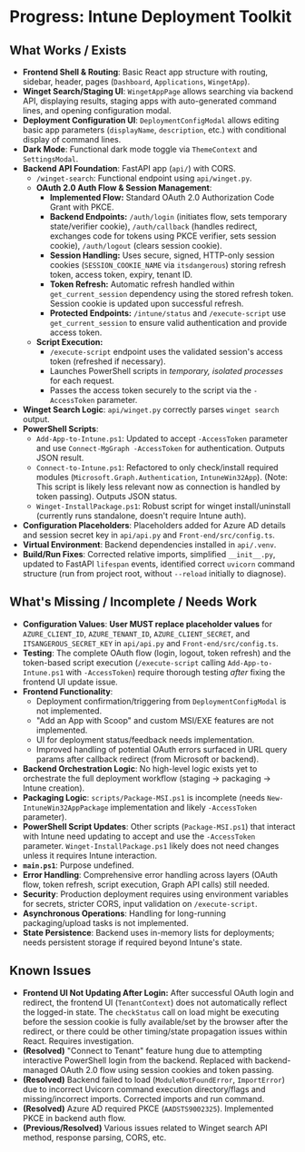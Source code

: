 # Progress: Intune Deployment Toolkit

## What Works / Exists

*   **Frontend Shell & Routing**: Basic React app structure with routing, sidebar, header, pages (`Dashboard`, `Applications`, `WingetApp`).
*   **Winget Search/Staging UI**: `WingetAppPage` allows searching via backend API, displaying results, staging apps with auto-generated command lines, and opening configuration modal.
*   **Deployment Configuration UI**: `DeploymentConfigModal` allows editing basic app parameters (`displayName`, `description`, etc.) with conditional display of command lines.
*   **Dark Mode**: Functional dark mode toggle via `ThemeContext` and `SettingsModal`.
*   **Backend API Foundation**: FastAPI app (`api/`) with CORS.
    *   `/winget-search`: Functional endpoint using `api/winget.py`.
    *   **OAuth 2.0 Auth Flow & Session Management**:
        *   **Implemented Flow:** Standard OAuth 2.0 Authorization Code Grant with PKCE.
        *   **Backend Endpoints:** `/auth/login` (initiates flow, sets temporary state/verifier cookie), `/auth/callback` (handles redirect, exchanges code for tokens using PKCE verifier, sets session cookie), `/auth/logout` (clears session cookie).
        *   **Session Handling:** Uses secure, signed, HTTP-only session cookies (`SESSION_COOKIE_NAME` via `itsdangerous`) storing refresh token, access token, expiry, tenant ID.
        *   **Token Refresh:** Automatic refresh handled within `get_current_session` dependency using the stored refresh token. Session cookie is updated upon successful refresh.
        *   **Protected Endpoints:** `/intune/status` and `/execute-script` use `get_current_session` to ensure valid authentication and provide access token.
    *   **Script Execution:**
        *   `/execute-script` endpoint uses the validated session's access token (refreshed if necessary).
        *   Launches PowerShell scripts in *temporary, isolated processes* for each request.
        *   Passes the access token securely to the script via the `-AccessToken` parameter.
*   **Winget Search Logic**: `api/winget.py` correctly parses `winget search` output.
*   **PowerShell Scripts**:
    *   `Add-App-to-Intune.ps1`: Updated to accept `-AccessToken` parameter and use `Connect-MgGraph -AccessToken` for authentication. Outputs JSON result.
    *   `Connect-to-Intune.ps1`: Refactored to only check/install required modules (`Microsoft.Graph.Authentication`, `IntuneWin32App`). (Note: This script is likely less relevant now as connection is handled by token passing). Outputs JSON status.
    *   `Winget-InstallPackage.ps1`: Robust script for winget install/uninstall (currently runs standalone, doesn't require Intune auth).
*   **Configuration Placeholders**: Placeholders added for Azure AD details and session secret key in `api/api.py` and `Front-end/src/config.ts`.
*   **Virtual Environment**: Backend dependencies installed in `api/.venv`.
*   **Build/Run Fixes**: Corrected relative imports, simplified `__init__.py`, updated to FastAPI `lifespan` events, identified correct `uvicorn` command structure (run from project root, without `--reload` initially to diagnose).

## What's Missing / Incomplete / Needs Work

*   **Configuration Values**: **User MUST replace placeholder values** for `AZURE_CLIENT_ID`, `AZURE_TENANT_ID`, `AZURE_CLIENT_SECRET`, and `ITSANGEROUS_SECRET_KEY` in `api/api.py` and `Front-end/src/config.ts`.
*   **Testing**: The complete OAuth flow (login, logout, token refresh) and the token-based script execution (`/execute-script` calling `Add-App-to-Intune.ps1` with `-AccessToken`) require thorough testing *after* fixing the frontend UI update issue.
*   **Frontend Functionality**:
    *   Deployment confirmation/triggering from `DeploymentConfigModal` is not implemented.
    *   "Add an App with Scoop" and custom MSI/EXE features are not implemented.
    *   UI for deployment status/feedback needs implementation.
    *   Improved handling of potential OAuth errors surfaced in URL query params after callback redirect (from Microsoft or backend).
*   **Backend Orchestration Logic**: No high-level logic exists yet to orchestrate the full deployment workflow (staging -> packaging -> Intune creation).
*   **Packaging Logic**: `scripts/Package-MSI.ps1` is incomplete (needs `New-IntuneWin32AppPackage` implementation and likely `-AccessToken` parameter).
*   **PowerShell Script Updates**: Other scripts (`Package-MSI.ps1`) that interact with Intune need updating to accept and use the `-AccessToken` parameter. `Winget-InstallPackage.ps1` likely does not need changes unless it requires Intune interaction.
*   **`main.ps1`**: Purpose undefined.
*   **Error Handling**: Comprehensive error handling across layers (OAuth flow, token refresh, script execution, Graph API calls) still needed.
*   **Security**: Production deployment requires using environment variables for secrets, stricter CORS, input validation on `/execute-script`.
*   **Asynchronous Operations**: Handling for long-running packaging/upload tasks is not implemented.
*   **State Persistence**: Backend uses in-memory lists for deployments; needs persistent storage if required beyond Intune's state.

## Known Issues
*   **Frontend UI Not Updating After Login:** After successful OAuth login and redirect, the frontend UI (`TenantContext`) does not automatically reflect the logged-in state. The `checkStatus` call on load might be executing before the session cookie is fully available/set by the browser after the redirect, or there could be other timing/state propagation issues within React. Requires investigation.
*   **(Resolved)** "Connect to Tenant" feature hung due to attempting interactive PowerShell login from the backend. Replaced with backend-managed OAuth 2.0 flow using session cookies and token passing.
*   **(Resolved)** Backend failed to load (`ModuleNotFoundError`, `ImportError`) due to incorrect Uvicorn command execution directory/flags and missing/incorrect imports. Corrected imports and run command.
*   **(Resolved)** Azure AD required PKCE (`AADSTS9002325`). Implemented PKCE in backend auth flow.
*   **(Previous/Resolved)** Various issues related to Winget search API method, response parsing, CORS, etc.
